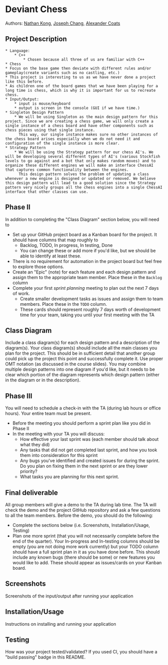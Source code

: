   
# Deviant Chess
 
 Authors: [Nathan Kong](https://github/NateGaNe),
	[Joseph Chang](https://github.com/DevoTrix),
	[Alexander Coats](https://github.com/swifteralex)


## Project Description
 	* Language:
        * C++
            * Chosen because all three of us are familiar with C++
    * Chess
    * Focus on the base game then deviate with different rules and/or gameplay(create variants such as no castling, etc.)
    * This project is interesting to us as we have never done a project like this before.
    * As children one of the board games that we have been playing for a long time is chess, which is why it is important for us to recreate chess.
    * Input/Output:
        * input is mouse/keyboard
        * output is screen in the console (GUI if we have time.)
    * Singleton Design Pattern
        * We will be using Singleton as the main design pattern for this project. Since we are creating a chess game, we will only create a single instance of a chess board and have other components such as chess pieces using that single instance. 
	      This way, our single instance makes sure no other instances of the chess board arises especially when we do not need it and configuration of the single instance is more clear.
    * Strategy Pattern 
        * We will be using the Strategy pattern for our chess AI's. We will be developing several different types of AI's (various Stockfish levels to go against and a bot that only makes random moves) and to organize these different engines we will make an interface ChessAI that captures common functionality between the engines.
          This design pattern solves the problem of updating a class whenever a new engine is designed or updated or removed. We believe this design pattern will lead to a good solution since the Strategy pattern very nicely groups all the chess engines into a single ChessAI interface that other classes can use.
 
  ## Phase II
  In addition to completing the "Class Diagram" section below, you will need to 
  * Set up your GitHub project board as a Kanban board for the project. It should have columns that map roughly to 
    * Backlog, TODO, In progress, In testing, Done
    * You can change these or add more if you'd like, but we should be able to identify at least these.
  * There is no requirement for automation in the project board but feel free to explore those options.
  * Create an "Epic" (note) for each feature and each design pattern and assign them to the appropriate team member. Place these in the `Backlog` column
  * Complete your first *sprint planning* meeting to plan out the next 7 days of work.
    * Create smaller development tasks as issues and assign them to team members. Place these in the `TODO` column.
    * These cards should represent roughly 7 days worth of development time for your team, taking you until your first meeting with the TA
## Class Diagram
  Include a class diagram(s) for each design pattern and a description of the diagram(s). Your class diagram(s) should include all the main classes you plan for the project. This should be in sufficient detail that another group could pick up the project this point and successfully complete it. Use proper OMT notation (as discussed in the course slides). You may combine multiple design patterns into one diagram if you'd like, but it needs to be clear which portion of the diagram represents which design pattern (either in the diagram or in the description). 
 
  ## Phase III
  You will need to schedule a check-in with the TA (during lab hours or office hours). Your entire team must be present. 
  * Before the meeting you should perform a sprint plan like you did in Phase II
  * In the meeting with your TA you will discuss: 
    - How effective your last sprint was (each member should talk about what they did)
    - Any tasks that did not get completed last sprint, and how you took them into consideration for this sprint
    - Any bugs you've identified and created issues for during the sprint. Do you plan on fixing them in the next sprint or are they lower priority?
    - What tasks you are planning for this next sprint.

  ## Final deliverable
  All group members will give a demo to the TA during lab time. The TA will check the demo and the project GitHub repository and ask a few questions to all the team members. 
  Before the demo, you should do the following:
  * Complete the sections below (i.e. Screenshots, Installation/Usage, Testing)
  * Plan one more sprint (that you will not necessarily complete before the end of the quarter). Your In-progress and In-testing columns should be empty (you are not doing more work currently) but your TODO column should have a full sprint plan in it as you have done before. This should include any known bugs (there should be some) or new features you would like to add. These should appear as issues/cards on your Kanban board. 
 
 ## Screenshots
  Screenshots of the input/output after running your application
 ## Installation/Usage
  Instructions on installing and running your application
 ## Testing
  How was your project tested/validated? If you used CI, you should have a "build passing" badge in this README.
 

